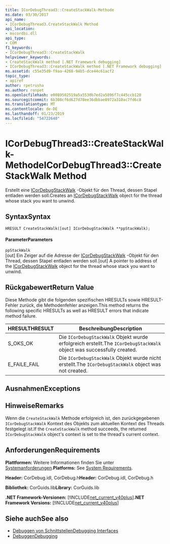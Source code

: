 ```yaml
---
title: ICorDebugThread3::CreateStackWalk-Methode
ms.date: 03/30/2017
api_name:
- ICorDebugThread3.CreateStackWalk Method
api_location:
- mscordbi.dll
api_type:
- COM
f1_keywords:
- ICorDebugThread3::CreateStackWalk
helpviewer_keywords:
- CreateStackWalk method [.NET Framework debugging]
- ICorDebugThread3::CreateStackWalk method [.NET Framework debugging]
ms.assetid: c55e35d9-f9aa-4268-94b5-dce44c61acf2
topic_type:
- apiref
author: rpetrusha
ms.author: ronpet
ms.openlocfilehash: e0089502519a5a5530b7ed2a5896f7c445ccb128
ms.sourcegitcommit: 6b308cf6d627d78ee36dbbae8972a310ac7fd6c8
ms.translationtype: MT
ms.contentlocale: de-DE
ms.lasthandoff: 01/23/2019
ms.locfileid: "54722640"
---
```

# <a name="icordebugthread3createstackwalk-method"></a><span data-ttu-id="79141-102">ICorDebugThread3::CreateStackWalk-Methode</span><span class="sxs-lookup"><span data-stu-id="79141-102">ICorDebugThread3::CreateStackWalk Method</span></span>
<span data-ttu-id="79141-103">Erstellt eine [ICorDebugStackWalk](../../../../docs/framework/unmanaged-api/debugging/icordebugstackwalk-interface.md) -Objekt für den Thread, dessen Stapel entladen werden soll.</span><span class="sxs-lookup"><span data-stu-id="79141-103">Creates an [ICorDebugStackWalk](../../../../docs/framework/unmanaged-api/debugging/icordebugstackwalk-interface.md) object for the thread whose stack you want to unwind.</span></span>  
  
## <a name="syntax"></a><span data-ttu-id="79141-104">Syntax</span><span class="sxs-lookup"><span data-stu-id="79141-104">Syntax</span></span>  
  
```  
HRESULT CreateStackWalk([out] ICorDebugStackWalk **ppStackWalk);  
```  
  
#### <a name="parameters"></a><span data-ttu-id="79141-105">Parameter</span><span class="sxs-lookup"><span data-stu-id="79141-105">Parameters</span></span>  
 `ppStackWalk`  
 <span data-ttu-id="79141-106">[out] Ein Zeiger auf die Adresse der [ICorDebugStackWalk](../../../../docs/framework/unmanaged-api/debugging/icordebugstackwalk-interface.md) -Objekt für den Thread, dessen Stapel entladen werden soll.</span><span class="sxs-lookup"><span data-stu-id="79141-106">[out] A pointer to address of the [ICorDebugStackWalk](../../../../docs/framework/unmanaged-api/debugging/icordebugstackwalk-interface.md) object for the thread whose stack you want to unwind.</span></span>  
  
## <a name="return-value"></a><span data-ttu-id="79141-107">Rückgabewert</span><span class="sxs-lookup"><span data-stu-id="79141-107">Return Value</span></span>  
 <span data-ttu-id="79141-108">Diese Methode gibt die folgenden spezifischen HRESULTs sowie HRESULT-Fehler zurück, die Methodenfehler anzeigen.</span><span class="sxs-lookup"><span data-stu-id="79141-108">This method returns the following specific HRESULTs as well as HRESULT errors that indicate method failure.</span></span>  
  
|<span data-ttu-id="79141-109">HRESULT</span><span class="sxs-lookup"><span data-stu-id="79141-109">HRESULT</span></span>|<span data-ttu-id="79141-110">Beschreibung</span><span class="sxs-lookup"><span data-stu-id="79141-110">Description</span></span>|  
|-------------|-----------------|  
|<span data-ttu-id="79141-111">S_OK</span><span class="sxs-lookup"><span data-stu-id="79141-111">S_OK</span></span>|<span data-ttu-id="79141-112">Die `ICorDebugStackWalk` Objekt wurde erfolgreich erstellt.</span><span class="sxs-lookup"><span data-stu-id="79141-112">The `ICorDebugStackWalk` object was successfully created.</span></span>|  
|<span data-ttu-id="79141-113">E_FAIL</span><span class="sxs-lookup"><span data-stu-id="79141-113">E_FAIL</span></span>|<span data-ttu-id="79141-114">Die `ICorDebugStackWalk` Objekt wurde nicht erstellt.</span><span class="sxs-lookup"><span data-stu-id="79141-114">The `ICorDebugStackWalk` object was not created.</span></span>|  
  
## <a name="exceptions"></a><span data-ttu-id="79141-115">Ausnahmen</span><span class="sxs-lookup"><span data-stu-id="79141-115">Exceptions</span></span>  
  
## <a name="remarks"></a><span data-ttu-id="79141-116">Hinweise</span><span class="sxs-lookup"><span data-stu-id="79141-116">Remarks</span></span>  
 <span data-ttu-id="79141-117">Wenn die `CreateStackWalk` Methode erfolgreich ist, den zurückgegebenen `ICorDebugStackWalk` Kontext des Objekts zum aktuellen Kontext des Threads festgelegt ist.</span><span class="sxs-lookup"><span data-stu-id="79141-117">If the `CreateStackWalk` method succeeds, the returned `ICorDebugStackWalk` object's context is set to the thread's current context.</span></span>  
  
## <a name="requirements"></a><span data-ttu-id="79141-118">Anforderungen</span><span class="sxs-lookup"><span data-stu-id="79141-118">Requirements</span></span>  
 <span data-ttu-id="79141-119">**Plattformen:** Weitere Informationen finden Sie unter [Systemanforderungen](../../../../docs/framework/get-started/system-requirements.md).</span><span class="sxs-lookup"><span data-stu-id="79141-119">**Platforms:** See [System Requirements](../../../../docs/framework/get-started/system-requirements.md).</span></span>  
  
 <span data-ttu-id="79141-120">**Header:** CorDebug.idl, CorDebug.h</span><span class="sxs-lookup"><span data-stu-id="79141-120">**Header:** CorDebug.idl, CorDebug.h</span></span>  
  
 <span data-ttu-id="79141-121">**Bibliothek:** CorGuids.lib</span><span class="sxs-lookup"><span data-stu-id="79141-121">**Library:** CorGuids.lib</span></span>  
  
 <span data-ttu-id="79141-122">**.NET Framework-Versionen:** [!INCLUDE[net_current_v40plus](../../../../includes/net-current-v40plus-md.md)]</span><span class="sxs-lookup"><span data-stu-id="79141-122">**.NET Framework Versions:** [!INCLUDE[net_current_v40plus](../../../../includes/net-current-v40plus-md.md)]</span></span>  
  
## <a name="see-also"></a><span data-ttu-id="79141-123">Siehe auch</span><span class="sxs-lookup"><span data-stu-id="79141-123">See also</span></span>
- [<span data-ttu-id="79141-124">Debuggen von Schnittstellen</span><span class="sxs-lookup"><span data-stu-id="79141-124">Debugging Interfaces</span></span>](../../../../docs/framework/unmanaged-api/debugging/debugging-interfaces.md)
- [<span data-ttu-id="79141-125">Debuggen</span><span class="sxs-lookup"><span data-stu-id="79141-125">Debugging</span></span>](../../../../docs/framework/unmanaged-api/debugging/index.md)
